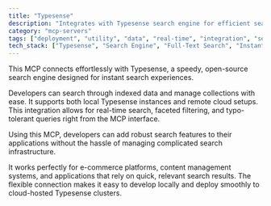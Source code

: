 ```yaml
---
title: "Typesense"
description: "Integrates with Typesense search engine for efficient searching and collection management, supporting both local and remote connections."
category: "mcp-servers"
tags: ["deployment", "utility", "data", "real-time", "integration", "search", "faceted filtering", "typo-tolerance"]
tech_stack: ["Typesense", "Search Engine", "Full-Text Search", "Instant Search", "Cloud Deployment", "Local Instances"]
---
```


This MCP connects effortlessly with Typesense, a speedy, open-source search engine designed for instant search experiences.

Developers can search through indexed data and manage collections with ease. It supports both local Typesense instances and remote cloud setups. This integration allows for real-time search, faceted filtering, and typo-tolerant queries right from the MCP interface.

Using this MCP, developers can add robust search features to their applications without the hassle of managing complicated search infrastructure.

It works perfectly for e-commerce platforms, content management systems, and applications that rely on quick, relevant search results. The flexible connection makes it easy to develop locally and deploy smoothly to cloud-hosted Typesense clusters.